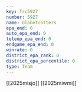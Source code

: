 ```yaml
---
key: frc5927
number: 5927
name: Globetrotters
epa_end: 0
auto_epa_end: 0
teleop_epa_end: 0
endgame_epa_end: 0
winrate: 0
district_epa_rank: 0
district_epa_percentile: 0
type: Team
---
```

[[2025misjo]]
[[2025miwmi]]
